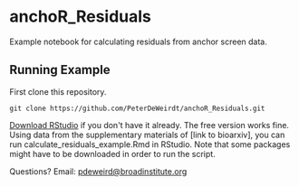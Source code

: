 # anchoR_Residuals

Example notebook for calculating residuals from anchor screen data. 

## Running Example
First clone this repository.
```{bash}
git clone https://github.com/PeterDeWeirdt/anchoR_Residuals.git
```
[Download RStudio](https://www.rstudio.com/products/rstudio/download/) if you don't have it already. The free version works fine.
Using data from the supplementary materials of [link to bioarxiv], you can run calculate_residuals_example.Rmd in RStudio.
Note that some packages might have to be downloaded in order to run the script. 

Questions? Email: pdeweird@broadinstitute.org
